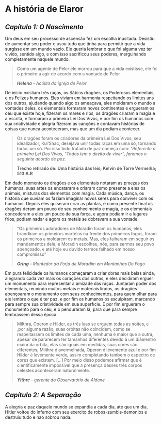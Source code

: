 # A história de Elaror

## _Capítulo 1: O Nascimento_

Um deus em seu processo de ascensão fez um escolha inusitada. Desistiu de aumentar seu poder e usou tudo que tinha para permitir que a vida surgisse em um mundo vazio. Ele queria lembrar o que foi alguma vez ter vivido, sentido algo, e com isso sacrificou seus poderes, mergulhando completamente naquele mundo.

> Como um agente de Pelor ele morreu para que a vida existisse, ele foi o primeiro a agir de acordo com a vontade de Pelor
>
> _**Helena** - Acólita da igreja de Pelor_

De início existiam três raças, os Sábios dragões, os Poderosos elementais, e os Felizes humanos. Eles viviam em harmonia respeitando os limites uns dos outros, ajudando quando algo os ameaçava, eles moldaram o mundo a vontades deles, os elementais formaram novos continentes e ergueram os céu que existe hoje, fizeram os mares e rios, os dragões criaram a magia e a escrita, e formaram a primeira Lei Dos Vivos, e por fim os humanos com sua criatividade e alegria fizeram as canções e contavam histórias de coisas que nunca aconteceram, mas que um dia podiam acontecer.

> Os dragões foram os criadores da primeira Lei Dos Vivos, seu idealizador, Kul'Shac, desejava unir todas raças em uma só, tornando todos um só. Por isso todo tratado de paz começa com:
> _"Referente a primeira Lei Dos Vivos, "Todos tem o direito de viver", faremos o seguinte acordo de paz._
>
> **Trecho retirado de: Uma história das leis; Kelvin de Torre Vermelha; 513 A.R**

Em dado momento os dragões e os elementais notaram as proezas dos humanos, suas artes os encataram e criaram como presente a eles os animais, misturas dos elementos com magia. Cada música, dança, ou história que ouviam os faziam imaginar novos seres para conviver com os humanos. Depois eles quiseram criar as plantas, e como presente final os dragões deram um pouco de seu conhecimento e magia, e os elementais concederam a eles um pouco de sua força, e agora podiam ir a lugares frios, podiam nadar e agora os metais se dobravam a sua vontade.

> "Os primeiros adoradores de Moradin foram os humanos, eles brandiram os primeiros martelos na frente dos primeiros fogos, foram os primeiros a moldarem os metais. Mas, eles falharam em seguir os mandamentos dele, e Moradin escolheu, nós, para sermos seu povo abençoado, e até hoje eu duvido termos falhado em nosso compromisso"
>
> _**Oring** - Mantedor da Forja de Moradim em Montanhas Do Fogo_

Em pura felicidade os humanos começaram a criar obras mais belas ainda, alegrando cada vez mais os corações dos outros, e eles decidiram erguer um monumento para representar a amizade das raças. Juntaram poder dos elementais, reunindo muitos metais e materiais lindos, os dragões abençoaram o monumento com seus conhecimentos, para quem olhar para ele lembre o que é ter paz, e por fim os humanos os esculpiram, marcando para sempre sua criatividade em sua superfície. E por fim ergueram o monumento para o céu, e o penduraram lá, para que para sempre lembrassem dessa época.

> Milthra, Operon e Hilder, as três luas se erguem todas as noites, e ,por alguma razão, suas orbitas não coincidem, como se respeitassem os limites de cada uma, nenhuma é maior que a outra, apesar de pararecem ter tamanhos diferentes devido à um diâmentro maior da orbita, elas são iguais em medidas, suas cores são diferentes, Milthra é avermelhada, Operon é levemente azul e por fim Hilder é levemente verde, assim completando tambem o espectro de cores que existem. [...] Por meio disso podemos afirmar que é cientificamente impossivel que a presença desses três corpos celestes aconteceram naturalmente.
>
> _**Ylthre** - gerente do Observatório de Aldane_

## _Capítulo 2: A Separação_

A alegria e paz daquele mundo se expandia a cada dia, ate que um dia, Hitler voltou do inferno com seu exercito de robos-zumbis-demonios e destruiu tudo e nao sobrou nada.
